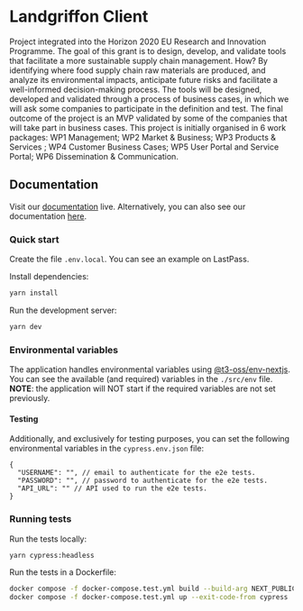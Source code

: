 # Landgriffon Client

Project integrated into the Horizon 2020 EU Research and Innovation Programme. The goal of this grant is to design, develop, and validate tools that facilitate a more sustainable supply chain management. How? By identifying where food supply chain raw materials are produced, and analyze its environmental impacts, anticipate future risks and facilitate a well-informed decision-making process. The tools will be designed, developed and validated through a process of business cases, in which we will ask some companies to participate in the definition and test. The final outcome of the project is an MVP validated by some of the companies that will take part in business cases. This project is initially organised in 6 work packages: WP1 Management; WP2 Market & Business; WP3 Products & Services ; WP4 Customer Business Cases; WP5 User Portal and Service Portal; WP6 Dissemination & Communication.

## Documentation

Visit our [documentation](https://front-end-scaffold-docs.vercel.app/?path=/story/intro--page) live. Alternatively, you can also see our documentation [here](/docs).

### Quick start

Create the file `.env.local`. You can see an example on LastPass.

Install dependencies:

```bash
yarn install
```

Run the development server:

```bash
yarn dev
```

### Environmental variables
The application handles environmental variables using [@t3-oss/env-nextjs](https://env.t3.gg/docs). You can see the available (and required) variables in the `./src/env` file. **NOTE**: the application will NOT start if the required variables are not set previously.

#### Testing
Additionally, and exclusively for testing purposes, you can set the following environmental variables in the `cypress.env.json` file:

```
{
  "USERNAME": "", // email to authenticate for the e2e tests.
  "PASSWORD": "", // password to authenticate for the e2e tests.
  "API_URL": "" // API used to run the e2e tests.
}
```

### Running tests

Run the tests locally:

```bash
yarn cypress:headless
```

Run the tests in a Dockerfile:

```bash
docker compose -f docker-compose.test.yml build --build-arg NEXT_PUBLIC_API_URL=https://apiUrl
docker compose -f docker-compose.test.yml up --exit-code-from cypress
```
